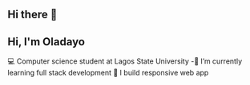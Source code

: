 ## Hi there 👋

## Hi, I'm Oladayo

💻 Computer science student at Lagos State University
-🌱 I’m currently learning full stack development
🔭 I build responsive web app

